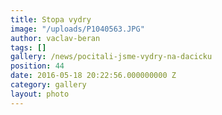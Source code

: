 ```yaml
---
title: Stopa vydry
image: "/uploads/P1040563.JPG"
author: vaclav-beran
tags: []
gallery: /news/pocitali-jsme-vydry-na-dacicku
position: 44
date: 2016-05-18 20:22:56.000000000 Z
category: gallery
layout: photo
---
```

